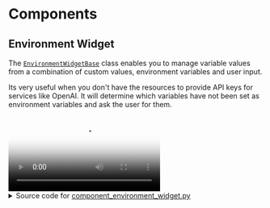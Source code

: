# Components

## Environment Widget

The [`EnvironmentWidgetBase`](https://github.com/holoviz-topics/panel-chat-examples/blob/main/panel_chat_examples/_environment_widget.py)
class enables you to manage variable values from a combination of custom values,
environment variables and user input.

Its very useful when you don't have the resources to provide API keys for services
like OpenAI. It will determine which variables have not been set as environment
variables and ask the user for them.

<video controls poster="../assets/thumbnails/component_environment_widget.png" >
    <source src="../assets/videos/component_environment_widget.mp4" type="video/mp4"
    style="max-height: 400px; max-width: 600px;">
    Your browser does not support the video tag.
</video>



<details>

<summary>Source code for <a href='../examples/components/component_environment_widget.py' target='_blank'>component_environment_widget.py</a></summary>

```python
"""
The [`EnvironmentWidgetBase`](https://github.com/holoviz-topics/panel-chat-examples/blob/main/panel_chat_examples/_environment_widget.py)
class enables you to manage variable values from a combination of custom values,
environment variables and user input.

Its very useful when you don't have the resources to provide API keys for services
like OpenAI. It will determine which variables have not been set as environment
variables and ask the user for them.
"""
# Longer term we should try to get this widget included in Panel
import panel as pn
import param

from panel_chat_examples import EnvironmentWidgetBase

pn.extension(design="material")


class EnvironmentWidget(EnvironmentWidgetBase):
    """An example Environment Widget for managing environment variables"""

    OPENAI_API_KEY = param.String(doc="A key for the OpenAI api")
    WEAVIATE_API_KEY = param.String(doc="A key for the Weaviate api")
    LANGCHAIN_API_KEY = param.String(doc="A key for the LangChain api")


environment = EnvironmentWidget(max_width=1000)
pn.template.FastListTemplate(
    title="Environment Widget",
    sidebar=[environment],
    main=[
        __doc__,
        pn.Column(
            environment.param.variables_set,
            environment.param.variables_not_set,
        ),
    ],
).servable()
```
</details>